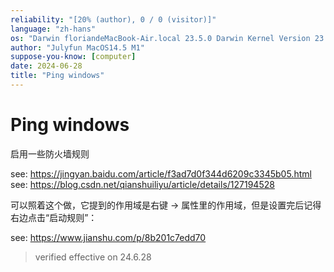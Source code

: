 ```yaml
---
reliability: "[20% (author), 0 / 0 (visitor)]"
language: "zh-hans"
os: "Darwin floriandeMacBook-Air.local 23.5.0 Darwin Kernel Version 23.5.0: Wed May  1 20:16:51 PDT 2024; root:xnu-10063.121.3~5/RELEASE_ARM64_T8103 arm64"
author: "Julyfun MacOS14.5 M1"
suppose-you-know: [computer]
date: 2024-06-28
title: "Ping windows"
---
```


# Ping windows

启用一些防火墙规则

see: https://jingyan.baidu.com/article/f3ad7d0f344d6209c3345b05.html
see: https://blog.csdn.net/qianshuiliyu/article/details/127194528

可以照着这个做，它提到的作用域是右键 -> 属性里的作用域，但是设置完后记得右边点击“启动规则”：

see: https://www.jianshu.com/p/8b201c7edd70

> verified effective on 24.6.28
